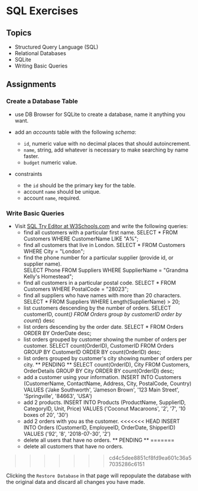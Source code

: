 # SQL Exercises

## Topics

- Structured Query Language (SQL)
- Relational Databases
- SQLite
- Writing Basic Queries

## Assignments

### Create a Database Table

- use DB Browser for SQLite to create a database, name it anything you want.
- add an _accounts_ table with the following _schema_:

  - `id`, numeric value with no decimal places that should autoincrement.
  - `name`, string, add whatever is necessary to make searching by name faster.
  - `budget` numeric value.

- constraints
  - the `id` should be the primary key for the table.
  - account `name` should be unique.
  - account `name`, required.

### Write Basic Queries

- Visit [SQL Try Editor at W3Schools.com](https://www.w3schools.com/Sql/tryit.asp?filename=trysql_select_top) and write the following queries:
  - find all customers with a particular first name.
    SELECT * 
    FROM Customers
    WHERE CustomerName
    LIKE "A%";
  - find all customers that live in London.
    SELECT * 
    FROM Customers
    WHERE City = "London";
  - find the phone number for a particular supplier (provide id, or supplier name).\
    SELECT Phone 
    FROM Suppliers
    WHERE SupplierName = "Grandma Kelly's Homestead";
  - find all customers in a particular postal code.
    SELECT * 
    FROM Customers
    WHERE PostalCode = "28023";
  - find all suppliers who have names with more than 20 characters.
    SELECT * 
    FROM Suppliers
    WHERE Length(SupplierName) > 20;
  - list customers descending by the number of orders.
    SELECT customerID, count(*)
    FROM Orders
    group by customerID
    order by count(*) desc
  - list orders descending by the order date.
    SELECT *
    FROM Orders
    ORDER BY OrderDate desc;
  - list orders grouped by customer showing the number of orders per customer.
    SELECT count(OrderID), CustomerID
    FROM Orders
    GROUP BY CustomerID
    ORDER BY count(OrderID) desc;
  - list orders grouped by customer's city showing number of orders per city.
  ** PENDING **
    SELECT count(OrderID), City
    FROM Customers, OrderDetails
    GROUP BY City
    ORDER BY count(OrderID) desc;
  - add a customer using your information.
    INSERT INTO Customers (CustomerName, ContactName, Address, City, PostalCode, Country)
    VALUES ('Jake Southworth', 'Jameson Brown', '123 Main Street', 'Springville', '84663', 'USA')
  - add 2 products.
    INSERT INTO Products (ProductName, SupplierID, CategoryID, Unit, Price)
    VALUES ('Coconut Macaroons', '2', '7', '10 boxes of 20', '30')
  - add 2 orders with you as the customer.
<<<<<<< HEAD
    INSERT INTO Orders (CustomerID, EmployeeID, OrderDate, ShipperID)
    VALUES ('92', '8', '2018-07-30', '2')
  - delete all users that have no orders.
  ** PENDING **
=======
  - delete all customers that have no orders.
>>>>>>> cd4c5dee8851cf8fd9ea601c36a57035286c6151

Clicking the `Restore Database` in that page will repopulate the database with the original data and discard all changes you have made.

